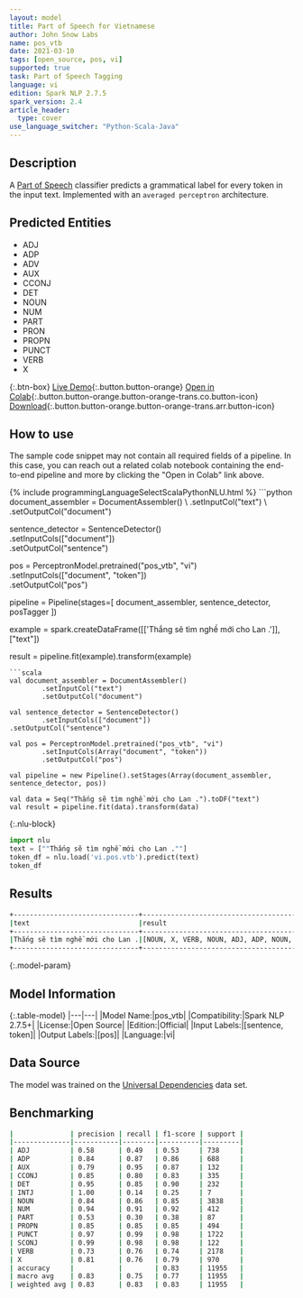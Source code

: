 ```yaml
---
layout: model
title: Part of Speech for Vietnamese
author: John Snow Labs
name: pos_vtb
date: 2021-03-10
tags: [open_source, pos, vi]
supported: true
task: Part of Speech Tagging
language: vi
edition: Spark NLP 2.7.5
spark_version: 2.4
article_header:
  type: cover
use_language_switcher: "Python-Scala-Java"
---
```


## Description

A [Part of Speech](https://en.wikipedia.org/wiki/Part_of_speech) classifier predicts a grammatical label for every token in the input text. Implemented with an `averaged perceptron` architecture.

## Predicted Entities

- ADJ
- ADP
- ADV
- AUX
- CCONJ
- DET
- NOUN
- NUM
- PART
- PRON
- PROPN
- PUNCT
- VERB
- X

{:.btn-box}
[Live Demo](https://demo.johnsnowlabs.com/public/GRAMMAR_EN/){:.button.button-orange}
[Open in Colab](https://colab.research.google.com/github/JohnSnowLabs/spark-nlp-workshop/blob/master/tutorials/streamlit_notebooks/GRAMMAR_EN.ipynb){:.button.button-orange.button-orange-trans.co.button-icon}
[Download](https://s3.amazonaws.com/auxdata.johnsnowlabs.com/public/models/pos_vtb_vi_2.7.5_2.4_1615401332222.zip){:.button.button-orange.button-orange-trans.arr.button-icon}

## How to use

The sample code snippet may not contain all required fields of a pipeline. In this case, you can reach out a related colab notebook containing the end-to-end pipeline and more by clicking the "Open in Colab" link above.




<div class="tabs-box" markdown="1">
{% include programmingLanguageSelectScalaPythonNLU.html %}
```python
document_assembler = DocumentAssembler() \
  .setInputCol("text") \
  .setOutputCol("document")

sentence_detector = SentenceDetector() \
  .setInputCols(["document"]) \
  .setOutputCol("sentence")

pos = PerceptronModel.pretrained("pos_vtb", "vi") \
  .setInputCols(["document", "token"]) \
  .setOutputCol("pos")

pipeline = Pipeline(stages=[
  document_assembler,
  sentence_detector,
  posTagger
])

example = spark.createDataFrame([['Thắng sẽ tìm nghề mới cho Lan .']], ["text"])

result = pipeline.fit(example).transform(example)
```
```scala
val document_assembler = DocumentAssembler()
        .setInputCol("text")
        .setOutputCol("document")

val sentence_detector = SentenceDetector()
        .setInputCols(["document"])
.setOutputCol("sentence")

val pos = PerceptronModel.pretrained("pos_vtb", "vi")
        .setInputCols(Array("document", "token"))
        .setOutputCol("pos")

val pipeline = new Pipeline().setStages(Array(document_assembler, sentence_detector, pos))

val data = Seq("Thắng sẽ tìm nghề mới cho Lan .").toDF("text")
val result = pipeline.fit(data).transform(data)
```

{:.nlu-block}
```python
import nlu
text = [""Thắng sẽ tìm nghề mới cho Lan .""]
token_df = nlu.load('vi.pos.vtb').predict(text)
token_df
```
</div>

## Results

```bash
+-------------------------------+--------------------------------------------+
|text                           |result                                      |
+-------------------------------+--------------------------------------------+
|Thắng sẽ tìm nghề mới cho Lan .|[NOUN, X, VERB, NOUN, ADJ, ADP, NOUN, PUNCT]|
+-------------------------------+--------------------------------------------+
```

{:.model-param}
## Model Information

{:.table-model}
|---|---|
|Model Name:|pos_vtb|
|Compatibility:|Spark NLP 2.7.5+|
|License:|Open Source|
|Edition:|Official|
|Input Labels:|[sentence, token]|
|Output Labels:|[pos]|
|Language:|vi|

## Data Source

The model was trained on the [Universal Dependencies](https://www.universaldependencies.org) data set.

## Benchmarking

```bash
|              | precision | recall | f1-score | support |
|--------------|-----------|--------|----------|---------|
| ADJ          | 0.58      | 0.49   | 0.53     | 738     |
| ADP          | 0.84      | 0.87   | 0.86     | 688     |
| AUX          | 0.79      | 0.95   | 0.87     | 132     |
| CCONJ        | 0.85      | 0.80   | 0.83     | 335     |
| DET          | 0.95      | 0.85   | 0.90     | 232     |
| INTJ         | 1.00      | 0.14   | 0.25     | 7       |
| NOUN         | 0.84      | 0.86   | 0.85     | 3838    |
| NUM          | 0.94      | 0.91   | 0.92     | 412     |
| PART         | 0.53      | 0.30   | 0.38     | 87      |
| PROPN        | 0.85      | 0.85   | 0.85     | 494     |
| PUNCT        | 0.97      | 0.99   | 0.98     | 1722    |
| SCONJ        | 0.99      | 0.98   | 0.98     | 122     |
| VERB         | 0.73      | 0.76   | 0.74     | 2178    |
| X            | 0.81      | 0.76   | 0.79     | 970     |
| accuracy     |           |        | 0.83     | 11955   |
| macro avg    | 0.83      | 0.75   | 0.77     | 11955   |
| weighted avg | 0.83      | 0.83   | 0.83     | 11955   |
```